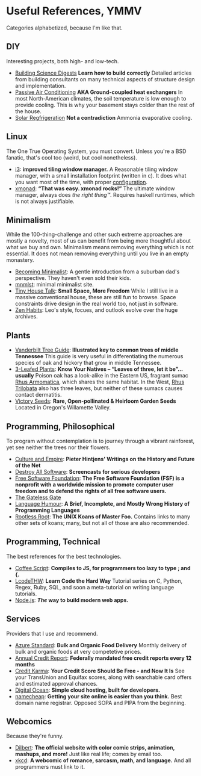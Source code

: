 # Useful References, YMMV #

Categories alphabetized, because I'm like that.


## DIY ##

Interesting projects, both high- and low-tech.

* [Building Science Digests](http://www.buildingscience.com/doctypes/digests) **Learn how to build correctly**
Detailed articles from building consultants on many technical aspects of structure design and implementation.
* [Passive Air Conditioning](http://mb-soft.com/solar/saving.html) **AKA Ground-coupled heat exchangers**
In most North-American climates, the soil temperature is low enough to provide cooling.
This is why your basement stays colder than the rest of the house.
* [Solar Regfrigeration](http://www.free-energy-info.com/P13.pdf) **Not a contradiction**
Ammonia evaporative cooling.


## Linux ##

The One True Operating System, you must convert. Unless you're a BSD fanatic, that's cool too (weird, but cool nonetheless).

* [i3](http://i3wm.org/): **improved tiling window manager.**
A Reasonable tiling window manager, with a small installation footprint (written in c).
It does what you want most of the time, with proper [configuration](https://github.com/dulrich/scripts/blob/master/i3/config).
* [xmonad](http://xmonad.org/): **“That was easy. xmonad rocks!”**
The ultimate window manager, always does *the right thing&trade;*.
Requires haskell runtimes, which is not always justifiable.


## Minimalism ##

While the 100-thing-challenge and other such extreme approaches are mostly a novelty, most of us can benefit from being more thoughtful about what we buy and own.
Minimalism means removing everything which is not essential. It does not mean removing everything until you live in an empty monastery.

* [Becoming Minimalist](http://www.becomingminimalist.com/becoming-minimalist-start-here/): A gentle introduction from a suburban dad's perspective. They haven't even sold their kids.
* [mnmlst](http://mnmlist.com/): minimal minimalist site.
* [Tiny House Talk](http://tinyhousetalk.com/): **Small Space, More Freedom**
While I still live in a massive conventional house, these are still fun to browse.
Space constraints drive design in the real world too, not just in software.
* [Zen Habits](http://zenhabits.net/start/): Leo's style, focues, and outlook evolve over the huge archives.


## Plants ##

* [Vanderbilt Tree Guide](http://bioimages.vanderbilt.edu/tree-key/index.htm): **Illustrated key to common trees of middle Tennessee**
This guide is very useful in differentiating the numerous species of oak and hickory that grow in middle Tennessee.
* [3-Leafed Plants](http://anps.org/2014/06/10/know-your-natives-leaves-of-three-let-it-be-usually/): **Know Your Natives – “Leaves of three, let it be”…usually**
Poison oak has a look-alike in the Eastern US, fragrant sumac [Rhus Armomatica](http://plants.usda.gov/core/profile?symbol=rhar4), which shares the same habitat.
In the West, [Rhus Trilobata](http://plants.usda.gov/core/profile?symbol=RHTR) also has three leaves, but neither of these sumacs causes contact dermatitis.
* [Victory Seeds](http://www.victoryseeds.com/): **Rare, Open-pollinated & Heirloom Garden Seeds**
Located in Oregon's Willamette Valley.


## Programming, Philosophical ##

To program without contemplation is to journey through a vibrant rainforest, yet see neither the trees nor their flowers.

* [Culture and Empire](http://cultureandempire.com/): **Pieter Hintjens' Writings on the History and Future of the Net**
* [Destroy All Software](https://www.destroyallsoftware.com/talks): **Screencasts for serious developers**
* [Free Software Foundation](http://www.fsf.org/): **The Free Software Foundation (FSF) is a nonprofit with a worldwide mission to promote computer user freedom and to defend the rights of all free software users.**
* [The Gateless Gate](http://www.ibiblio.org/zen/cgi-bin/koan-index.pl)
* [Language Humour](http://james-iry.blogspot.com/2009/05/brief-incomplete-and-mostly-wrong.html): **A Brief, Incomplete, and Mostly Wrong History of Programming Languages**
* [Rootless Root](http://catb.org/esr/writings/unix-koans/introduction.html): **The UNIX Koans of Master Foo.**
Contains links to many other sets of koans; many, but not all of those are also recommended.


## Programming, Technical ##

The best references for the best technologies.

* [Coffee Script](http://coffeescript.org/): **Compiles to JS, for programmers too lazy to type ; and {.**
* [LcodeTHW](http://learncodethehardway.org/): **Learn Code the Hard Way**
Tutorial series on C, Python, Regex, Ruby, SQL, and soon a meta-tutorial on writing language tutorials.
* [Node.js](http://nodejs.org/): **_The_ way to build modern web apps.**


## Services ##

Providers that I use and recommend.

* [Azure Standard](https://www.azurestandard.com/): **Bulk and Organic Food Delivery**
Monthly delivery of bulk and organic foods at very competetive prices.
* [Annual Credit Report](https://www.annualcreditreport.com): **Federally mandated free credit reports every 12 months**
* [Credit Karma](https://www.creditkarma.com): **Your Credit Score Should Be Free - and Now It Is**
See your TransUnion and Equifax scores, along with searchable card offers and estimated approval chances.
* [Digital Ocean](https://www.digitalocean.com/): **Simple cloud hosting, built for developers.**
* [namecheap](https://www.namecheap.com/): **Getting your site online is easier than you think.**
Best domain name registrar. Opposed SOPA and PIPA from the beginning.


## Webcomics ##

Because they're funny.

* [Dilbert](http://www.dilbert.com): **The official website with color comic strips, animation, mashups, and more!**
Just like real life; comes by email too.
* [xkcd](http://www.xkcd.com): **A webcomic of romance, sarcasm, math, and language.**
And all programmers must link to it.

